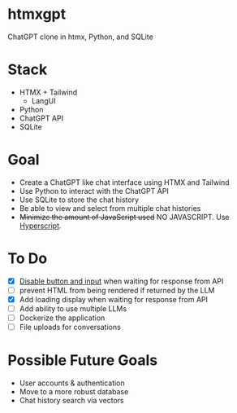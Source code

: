 # htmxgpt

ChatGPT clone in htmx, Python, and SQLite

# Stack
* HTMX + Tailwind
  + LangUI
* Python
* ChatGPT API
* SQLite

# Goal
* Create a ChatGPT like chat interface using HTMX and Tailwind
* Use Python to interact with the ChatGPT API
* Use SQLite to store the chat history
* Be able to view and select from multiple chat histories
* ~~Minimize the amount of JavaScript used~~ NO JAVASCRIPT. Use [Hyperscript](https://hyperscript.org/).

# To Do
- [x] [Disable button and input](https://hyperscript.org/cookbook/#40-disable-btn-during-request) when waiting for response from API
- [ ] prevent HTML from being rendered if returned by the LLM
- [x] Add loading display when waiting for response from API
- [ ] Add ability to use multiple LLMs
- [ ] Dockerize the application
- [ ] File uploads for conversations

# Possible Future Goals
* User accounts & authentication
* Move to a more robust database
* Chat history search via vectors
